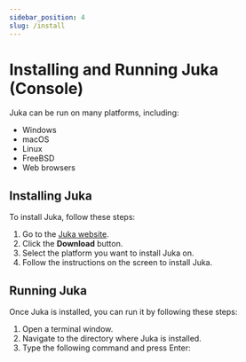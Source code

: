 ```yaml
---
sidebar_position: 4
slug: /install
---
```


# Installing and Running Juka (Console)

Juka can be run on many platforms, including:

* Windows
* macOS
* Linux
* FreeBSD
* Web browsers

## Installing Juka

To install Juka, follow these steps:

1. Go to the [Juka website](https://jukalang.com/).
2. Click the **Download** button.
3. Select the platform you want to install Juka on.
4. Follow the instructions on the screen to install Juka.

## Running Juka

Once Juka is installed, you can run it by following these steps:

1. Open a terminal window.
2. Navigate to the directory where Juka is installed.
3. Type the following command and press Enter:
